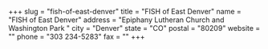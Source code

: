 +++
slug = "fish-of-east-denver"
title = "FISH of East Denver"
name = "FISH of East Denver"
address = "Epiphany Lutheran Church and Washington Park "
city = "Denver"
state = "CO"
postal = "80209"
website = ""
phone = "303 234-5283"
fax = ""
+++
